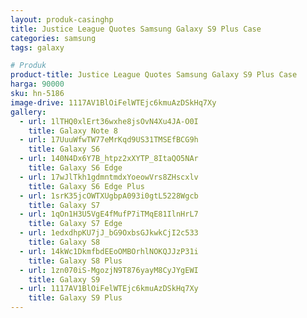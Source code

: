 ```yaml
---
layout: produk-casinghp
title: Justice League Quotes Samsung Galaxy S9 Plus Case
categories: samsung
tags: galaxy

# Produk
product-title: Justice League Quotes Samsung Galaxy S9 Plus Case
harga: 90000
sku: hn-5186
image-drive: 1117AV1BlOiFelWTEjc6kmuAzDSkHq7Xy
gallery:
  - url: 1lTHQ0xlErt36wxhe8jsOvN4Xu4JA-O0I
    title: Galaxy Note 8
  - url: 17UuuWfwTW77eMrKqd9US31TMSEfBCG9h
    title: Galaxy S6
  - url: 140N4Dx6Y7B_htpz2xXYTP_8ItaQO5NAr
    title: Galaxy S6 Edge
  - url: 17wJlTkh1gdmntmdxYoeowVrs8ZHscxlv
    title: Galaxy S6 Edge Plus
  - url: 1srK35jcOWTXUgbpA093i0gtL5228Wgcb
    title: Galaxy S7
  - url: 1qOn1H3U5VgE4fMufP7iTMqE81IlnHrL7
    title: Galaxy S7 Edge
  - url: 1edxdhpKU7jJ_bG9OxbsGJkwkCjI2c533
    title: Galaxy S8
  - url: 14kWc1DkmfbdEEoOMBOrhlNOKQJJzP31i
    title: Galaxy S8 Plus
  - url: 1zn070iS-MgozjN9T876yayM8CyJYgEWI
    title: Galaxy S9
  - url: 1117AV1BlOiFelWTEjc6kmuAzDSkHq7Xy
    title: Galaxy S9 Plus
---
```

